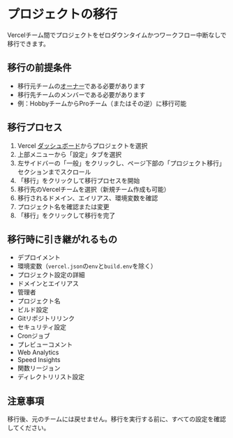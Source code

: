 # プロジェクトの移行

Vercelチーム間でプロジェクトをゼロダウンタイムかつワークフロー中断なしで移行できます。

## 移行の前提条件

- 移行元チームの[オーナー](/docs/rbac/access-roles#owner-role)である必要があります
- 移行先チームのメンバーである必要があります
- 例：HobbyチームからProチーム（またはその逆）に移行可能

## 移行プロセス

1. Vercel [ダッシュボード](/dashboard)からプロジェクトを選択
2. 上部メニューから「設定」タブを選択
3. 左サイドバーの「一般」をクリックし、ページ下部の「プロジェクト移行」セクションまでスクロール
4. 「移行」をクリックして移行プロセスを開始
5. 移行先のVercelチームを選択（新規チーム作成も可能）
6. 移行されるドメイン、エイリアス、環境変数を確認
7. プロジェクト名を確認または変更
8. 「移行」をクリックして移行を完了

## 移行時に引き継がれるもの

- デプロイメント
- 環境変数（`vercel.json`の`env`と`build.env`を除く）
- プロジェクト設定の詳細
- ドメインとエイリアス
- 管理者
- プロジェクト名
- ビルド設定
- Gitリポジトリリンク
- セキュリティ設定
- Cronジョブ
- プレビューコメント
- Web Analytics
- Speed Insights
- 関数リージョン
- ディレクトリリスト設定

## 注意事項

移行後、元のチームには戻せません。移行を実行する前に、すべての設定を確認してください。
